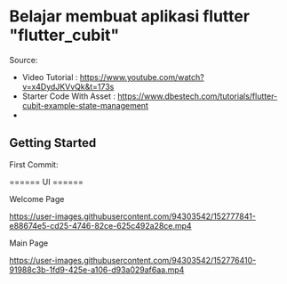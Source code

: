 # Belajar membuat aplikasi flutter "flutter_cubit"

Source:
- Video Tutorial : https://www.youtube.com/watch?v=x4DydJKVvQk&t=173s
- Starter Code With Asset : https://www.dbestech.com/tutorials/flutter-cubit-example-state-management
- 
## Getting Started

First Commit:

====== UI ======

Welcome Page


https://user-images.githubusercontent.com/94303542/152777841-e88674e5-cd25-4746-82ce-625c492a28ce.mp4




Main Page

https://user-images.githubusercontent.com/94303542/152776410-91988c3b-1fd9-425e-a106-d93a029af6aa.mp4


